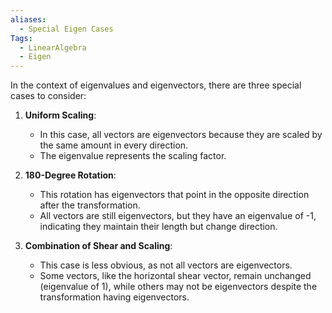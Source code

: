 ```yaml
---
aliases:
  - Special Eigen Cases
Tags:
  - LinearAlgebra
  - Eigen
---
```

In the context of eigenvalues and eigenvectors, there are three special cases to consider:

1. **Uniform Scaling**:
    
    - In this case, all vectors are eigenvectors because they are scaled by the same amount in every direction.
    - The eigenvalue represents the scaling factor.
2. **180-Degree Rotation**:
    
    - This rotation has eigenvectors that point in the opposite direction after the transformation.
    - All vectors are still eigenvectors, but they have an eigenvalue of -1, indicating they maintain their length but change direction.
3. **Combination of Shear and Scaling**:
    - This case is less obvious, as not all vectors are eigenvectors.
    - Some vectors, like the horizontal shear vector, remain unchanged (eigenvalue of 1), while others may not be eigenvectors despite the transformation having eigenvectors.
